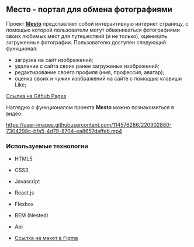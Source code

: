 ## Место - портал для обмена фотографиями

Проект [**Mesto**](https://mikhailyandex.github.io/mesto-react/) представляет собой интерактивную интернет страницу, с помощью которой пользователи могут обмениваться фотографиями своих любимых мест для путешествий (и не только), оценивать загруженные фотографии. 
Пользователю доступен следующий функционал: 
- загрузка на сайт изображений;
- удаление с сайта своих ранее загруженых изображений;
- редактирование своего профиля (имя, профессия, аватар);
- оценка своих и чужих изображений на сайте с помощью клавиши Like;

[Ссылка на Github Pages](https://mikhailyandex.github.io/mesto-react/)

Наглядно c функционалом проекта **Mesto** можно познакомиться в видео:

https://user-images.githubusercontent.com/114576286/220302880-7304298c-bfa5-4d79-8704-ea8657daffeb.mp4

### Используемые технологии
* HTML5
* CSS3
* Javascript
* React.js
* Flexbox
* BEM (Nested)
* Api

* [Ссылка на макет в Figma](https://www.figma.com/file/2cn9N9jSkmxD84oJik7xL7/JavaScript.-Sprint-4?node-id=0%3A1)

